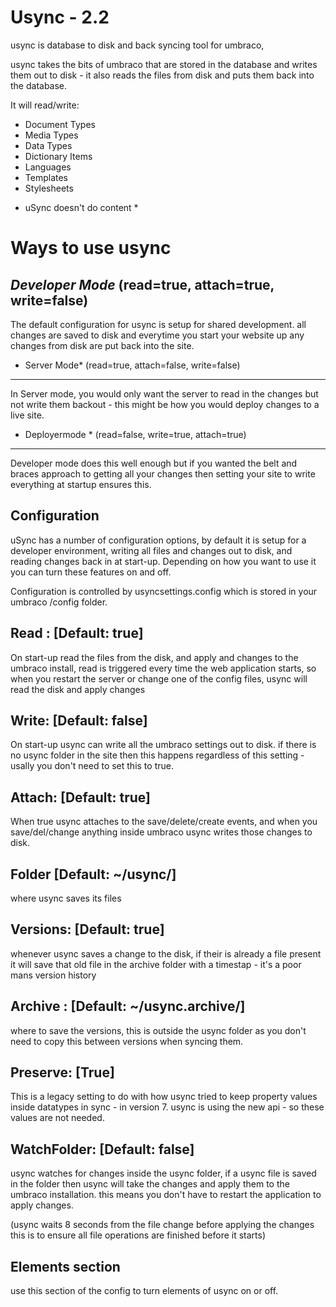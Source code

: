 Usync - 2.2 
===========

usync is database to disk and back syncing tool for umbraco, 

usync takes the bits of umbraco that are stored in the database
and writes them out to disk - it also reads the files from disk
and puts them back into the database. 

It will read/write:
- Document Types 
- Media Types
- Data Types
- Dictionary Items
- Languages 
- Templates
- Stylesheets

* uSync doesn't do content *

Ways to use usync
=================
*Developer Mode* (read=true, attach=true, write=false)
------------------------------------------------------
The default configuration for usync is setup for shared development.
all changes are saved to disk and everytime you start your website up
any changes from disk are put back into the site. 

* Server Mode* (read=true, attach=false, write=false)
-----------------------------------------------------
In Server mode, you would only want the server to read in the changes but not 
write them backout - this might be how you would deploy changes to a live site.

* Deployermode * (read=false, write=true, attach=true)
------------------------------------------------------
Developer mode does this well enough but if you wanted the belt and braces approach
to getting all your changes then setting your site to write everything at startup
ensures this.  


Configuration
-------------
uSync has a number of configuration options, by default it is setup for a developer
environment, writing all files and changes out to disk, and reading changes back in at
start-up. Depending on how you want to use it you can turn these features on and off.

Configuration is controlled by usyncsettings.config which is stored in your umbraco
 /config folder. 
 
Read : [Default: true]
-----------------------
On start-up read the files from the disk, and apply and changes to the umbraco install,
read is triggered every time the web application starts, so when you restart the server
or change one of the config files, usync will read the disk and apply changes

Write: [Default: false]
------------------------
On start-up usync can write all the umbraco settings out to disk. if there is no usync
folder in the site then this happens regardless of this setting - usally you don't need
to set this to true.

Attach: [Default: true]
------------------------
When true usync attaches to the save/delete/create events, and when you save/del/change
anything inside umbraco usync writes those changes to disk. 

Folder [Default: ~/usync/]
-------------------------------
where usync saves its files

Versions: [Default: true]
--------------------------
whenever usync saves a change to the disk, if their is already a file present it will
save that old file in the archive folder with a timestap - it's a poor mans version
history

Archive : [Default: ~/usync.archive/]
-------------------------------------
where to save the versions, this is outside the usync folder as you don't need to
copy this between versions when syncing them.

Preserve: [True]
-----------------
This is a legacy setting to do with how usync tried to keep property values inside
datatypes in sync - in version 7. usync is using the new api - so these values are
not needed.

WatchFolder: [Default: false]
------------------------------
usync watches for changes inside the usync folder, if a usync file is saved in the
folder then usync will take the changes and apply them to the umbraco installation.
this means you don't have to restart the application to apply changes. 

(usync waits 8 seconds from the file change before applying the changes this is to
ensure all file operations are finished before it starts)


Elements section
----------------
use this section of the config to turn elements of usync on or off. 





